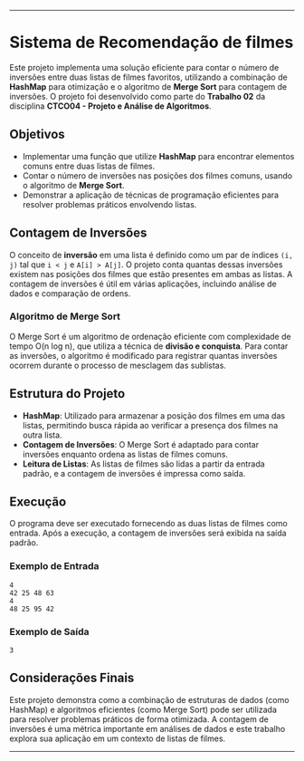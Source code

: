 
---

# Sistema de Recomendação de filmes 

Este projeto implementa uma solução eficiente para contar o número de inversões entre duas listas de filmes favoritos, utilizando a combinação de **HashMap** para otimização e o algoritmo de **Merge Sort** para contagem de inversões. O projeto foi desenvolvido como parte do **Trabalho 02** da disciplina **CTCO04 - Projeto e Análise de Algoritmos**.

## Objetivos

- Implementar uma função que utilize **HashMap** para encontrar elementos comuns entre duas listas de filmes.
- Contar o número de inversões nas posições dos filmes comuns, usando o algoritmo de **Merge Sort**.
- Demonstrar a aplicação de técnicas de programação eficientes para resolver problemas práticos envolvendo listas.

## Contagem de Inversões

O conceito de **inversão** em uma lista é definido como um par de índices `(i, j)` tal que `i < j` e `A[i] > A[j]`. O projeto conta quantas dessas inversões existem nas posições dos filmes que estão presentes em ambas as listas. A contagem de inversões é útil em várias aplicações, incluindo análise de dados e comparação de ordens.

### Algoritmo de Merge Sort

O Merge Sort é um algoritmo de ordenação eficiente com complexidade de tempo O(n log n), que utiliza a técnica de **divisão e conquista**. Para contar as inversões, o algoritmo é modificado para registrar quantas inversões ocorrem durante o processo de mesclagem das sublistas.

## Estrutura do Projeto

- **HashMap**: Utilizado para armazenar a posição dos filmes em uma das listas, permitindo busca rápida ao verificar a presença dos filmes na outra lista.
- **Contagem de Inversões**: O Merge Sort é adaptado para contar inversões enquanto ordena as listas de filmes comuns.
- **Leitura de Listas**: As listas de filmes são lidas a partir da entrada padrão, e a contagem de inversões é impressa como saída.

## Execução

O programa deve ser executado fornecendo as duas listas de filmes como entrada. Após a execução, a contagem de inversões será exibida na saída padrão.

### Exemplo de Entrada
```
4
42 25 48 63
4
48 25 95 42
```

### Exemplo de Saída
```
3
```

## Considerações Finais

Este projeto demonstra como a combinação de estruturas de dados (como HashMap) e algoritmos eficientes (como Merge Sort) pode ser utilizada para resolver problemas práticos de forma otimizada. A contagem de inversões é uma métrica importante em análises de dados e este trabalho explora sua aplicação em um contexto de listas de filmes.

---
